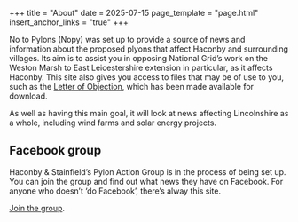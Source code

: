 +++
title = "About"
date = 2025-07-15
page_template = "page.html"
insert_anchor_links = "true"
+++

No to Pylons (Nopy) was set up to provide a source of news and information about the proposed plyons that affect Haconby and surrounding villages. Its aim is to assist you in opposing National Grid’s work on the Weston Marsh to East Leicestershire extension in particular, as it affects Haconby. This site also gives you access to files that may be of use to you, such as the [Letter of Objection](/links), which has been made available for download.

As well as having this main goal, it will look at news affecting Lincolnshire as a whole, including wind farms and solar energy projects.

## Facebook group

Haconby & Stainfield’s Pylon Action Group is in the process of being set up. You can join the group and find out what news they have on Facebook. For anyone who doesn’t ‘do Facebook’, there’s alway this site. 

[Join the group](https://www.facebook.com/groups/1400754671211902).